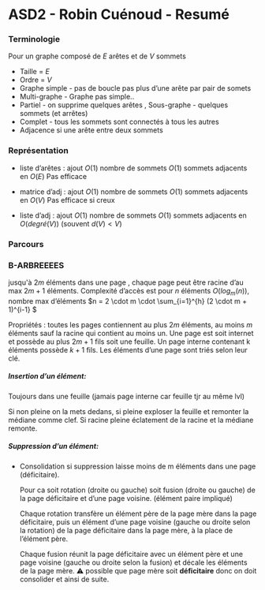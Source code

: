 # ASD2 - Robin Cuénoud - Resumé

### Terminologie 

Pour un graphe composé de $E$ arêtes et de $V$ sommets

* Taille = $E$ 
* Ordre = $V$
* Graphe simple - pas de boucle pas plus d’une arête par pair de somets
* Multi-graphe - Graphe pas simple..
* Partiel - on supprime quelques arêtes , Sous-graphe - quelques sommets (et arrêtes)
* Complet - tous les sommets sont connectés à tous les autres
* Adjacence si une arête entre deux sommets

### Représentation 

* liste d’arêtes : ajout $O(1)$ nombre de sommets $O(1)$ sommets adjacents en $O(E)$ Pas efficace

* matrice d’adj : ajout $O(1)$ nombre de sommets $O(1)$ sommets adjacents en $O(V)$ Pas efficace si creux

* liste d’adj : ajout $O(1)$ nombre de sommets $O(1)$ sommets adjacents en $O(degré(V))$ (souvent $d(V) < V$)

  

### Parcours







### B-ARBREEEES

jusqu'à $2m$ éléments dans une page , chaque page peut être racine d’au max $2m + 1$ éléments. Complexité d’accès est pour $n$ éléments $O(log_m(n))$, nombre max d’éléments $n = 2 \cdot m \cdot \sum_{i=1}^{h} (2 \cdot m + 1)^{i-1} $ 

Propriétés : toutes les pages contiennent au plus $2m$ éléments, au moins $m$ éléments sauf la racine qui contient au moins un. Une page est soit internet et possède au plus $2m+1$ fils soit une feuille. Un page interne contenant k éléments possède $k+1$ fils. Les éléments d’une page sont triés selon leur clé. 

##### Insertion d’un élément:

Toujours dans une feuille (jamais page interne car feuille tjr au même lvl)

Si non pleine on la mets dedans, si pleine exploser la feuille et remonter la médiane comme clef. Si racine pleine éclatement de la racine et la médiane remonte. 

##### Suppression d’un élément:

* Consolidation si suppression laisse moins de m éléments dans une page (déficitaire).

  Pour ca soit rotation (droite ou gauche) soit fusion (droite ou gauche) de la page déficitaire et d’une page voisine. (élément paire impliqué)

  Chaque rotation transfère un élément père de la page mère dans la page déficitaire, puis un élément d’une page voisine (gauche ou droite selon la rotation) de la page déficitaire dans la page mère, à la place de l’élément père.

  Chaque fusion réunit la page déficitaire avec un élément père et une page voisine (gauche ou droite selon la fusion) et décale les éléments de la page mère. :warning:  possible que page mère soit **déficitaire** donc on doit consolider et ainsi de suite.  
